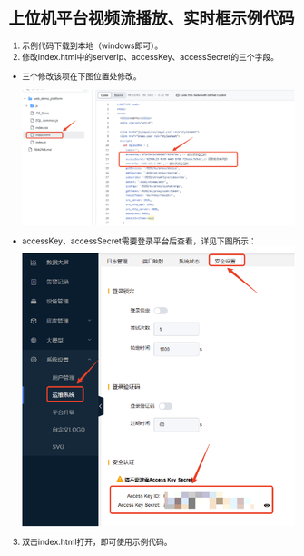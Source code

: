 # 上位机平台视频流播放、实时框示例代码

1. 示例代码下载到本地（windows即可）。
2. 修改index.html中的serverIp、accessKey、accessSecret的三个字段。

- 三个修改该项在下图位置处修改。

  ![index](assets/index.png)



- accessKey、accessSecret需要登录平台后查看，详见下图所示：
  ![accesskey](assets/accesskey.png)

3. 双击index.html打开，即可使用示例代码。

